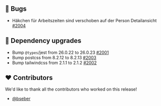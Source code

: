 ## 🐞 Bugs

- Häkchen für Arbeitszeiten sind verschoben auf der Person Detailansicht [#2004](https://github.com/synyx/urlaubsverwaltung/issues/2004)

## 🔨 Dependency upgrades

- Bump `@types`/jest from 26.0.22 to 26.0.23 [#2001](https://github.com/synyx/urlaubsverwaltung/pull/2001)
- Bump postcss from 8.2.12 to 8.2.13 [#2003](https://github.com/synyx/urlaubsverwaltung/pull/2003)
- Bump tailwindcss from 2.1.1 to 2.1.2 [#2002](https://github.com/synyx/urlaubsverwaltung/pull/2002)

## ❤️ Contributors

We'd like to thank all the contributors who worked on this release!

- [@bseber](https://github.com/bseber)
